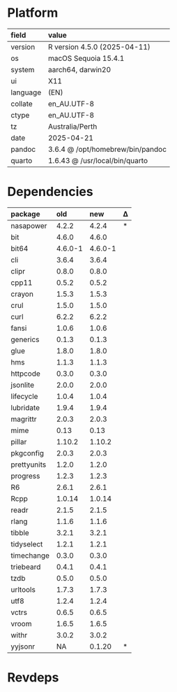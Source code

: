 # Platform

|field    |value                            |
|:--------|:--------------------------------|
|version  |R version 4.5.0 (2025-04-11)     |
|os       |macOS Sequoia 15.4.1             |
|system   |aarch64, darwin20                |
|ui       |X11                              |
|language |(EN)                             |
|collate  |en_AU.UTF-8                      |
|ctype    |en_AU.UTF-8                      |
|tz       |Australia/Perth                  |
|date     |2025-04-21                       |
|pandoc   |3.6.4 @ /opt/homebrew/bin/pandoc |
|quarto   |1.6.43 @ /usr/local/bin/quarto   |

# Dependencies

|package     |old     |new     |Δ  |
|:-----------|:-------|:-------|:--|
|nasapower   |4.2.2   |4.2.4   |*  |
|bit         |4.6.0   |4.6.0   |   |
|bit64       |4.6.0-1 |4.6.0-1 |   |
|cli         |3.6.4   |3.6.4   |   |
|clipr       |0.8.0   |0.8.0   |   |
|cpp11       |0.5.2   |0.5.2   |   |
|crayon      |1.5.3   |1.5.3   |   |
|crul        |1.5.0   |1.5.0   |   |
|curl        |6.2.2   |6.2.2   |   |
|fansi       |1.0.6   |1.0.6   |   |
|generics    |0.1.3   |0.1.3   |   |
|glue        |1.8.0   |1.8.0   |   |
|hms         |1.1.3   |1.1.3   |   |
|httpcode    |0.3.0   |0.3.0   |   |
|jsonlite    |2.0.0   |2.0.0   |   |
|lifecycle   |1.0.4   |1.0.4   |   |
|lubridate   |1.9.4   |1.9.4   |   |
|magrittr    |2.0.3   |2.0.3   |   |
|mime        |0.13    |0.13    |   |
|pillar      |1.10.2  |1.10.2  |   |
|pkgconfig   |2.0.3   |2.0.3   |   |
|prettyunits |1.2.0   |1.2.0   |   |
|progress    |1.2.3   |1.2.3   |   |
|R6          |2.6.1   |2.6.1   |   |
|Rcpp        |1.0.14  |1.0.14  |   |
|readr       |2.1.5   |2.1.5   |   |
|rlang       |1.1.6   |1.1.6   |   |
|tibble      |3.2.1   |3.2.1   |   |
|tidyselect  |1.2.1   |1.2.1   |   |
|timechange  |0.3.0   |0.3.0   |   |
|triebeard   |0.4.1   |0.4.1   |   |
|tzdb        |0.5.0   |0.5.0   |   |
|urltools    |1.7.3   |1.7.3   |   |
|utf8        |1.2.4   |1.2.4   |   |
|vctrs       |0.6.5   |0.6.5   |   |
|vroom       |1.6.5   |1.6.5   |   |
|withr       |3.0.2   |3.0.2   |   |
|yyjsonr     |NA      |0.1.20  |*  |

# Revdeps

